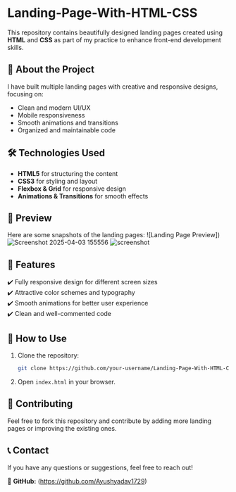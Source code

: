 # Landing-Page-With-HTML-CSS

This repository contains beautifully designed landing pages created using **HTML** and **CSS** as part of my practice to enhance front-end development skills.

## 🚀 About the Project
I have built multiple landing pages with creative and responsive designs, focusing on:
- Clean and modern UI/UX
- Mobile responsiveness
- Smooth animations and transitions
- Organized and maintainable code

## 🛠️ Technologies Used
- **HTML5** for structuring the content
- **CSS3** for styling and layout
- **Flexbox & Grid** for responsive design
- **Animations & Transitions** for smooth effects

## 🎨 Preview
Here are some snapshots of the landing pages:
![Landing Page Preview]) 
![Screenshot 2025-04-03 155556](https://github.com/user-attachments/assets/ce1bfa11-e068-4fb1-be0f-6b87d7e7c5c1)
![screenshot](https://github.com/user-attachments/assets/79c9ffb9-6fca-4288-b240-de1e5f2f1d19)


## 📌 Features
✔️ Fully responsive design for different screen sizes<br>
✔️ Attractive color schemes and typography<br>
✔️ Smooth animations for better user experience<br>
✔️ Clean and well-commented code

## 🔧 How to Use
1. Clone the repository:
   ```bash
   git clone https://github.com/your-username/Landing-Page-With-HTML-CSS.git
   ```
2. Open `index.html` in your browser.

## 🌟 Contributing
Feel free to fork this repository and contribute by adding more landing pages or improving the existing ones.

## 📞 Contact
If you have any questions or suggestions, feel free to reach out!

🔗 **GitHub:** (https://github.com/Ayushyadav1729)

